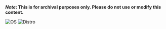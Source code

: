<strong>*Note*: This is for archival purposes only. Please do not use or modify this content.</strong>

<p align="center">
  
![OS](https://img.shields.io/badge/OS-LINUX-E95420?style=for-the-badge&logo=linux&logoColor=white) ![Distro](https://img.shields.io/badge/DISTRO-ARCH-1793D1?style=for-the-badge&logo=arch-linux&logoColor=white)
  
</p>
